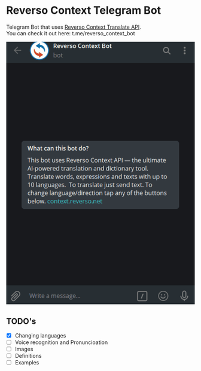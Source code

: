 # Reverso Context Telegram Bot

Telegram Bot that uses [Reverso Context Translate API](https://context.reverso.net). \
You can check it out here: t.me/reverso_context_bot

![demo gif](demo.gif)

## TODO's

- [x] Changing languages
- [ ] Voice recognition and Pronuncioation
- [ ] Images
- [ ] Definitions
- [ ] Examples

